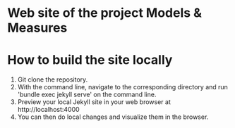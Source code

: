 # Web site of the project Models & Measures

# How to build the site locally

1. Git clone the repository.
2. With the command line, navigate to the corresponding directory and run 'bundle exec jekyll serve' on the command line.
3. Preview your local Jekyll site in your web browser at http://localhost:4000
4. You can then do local changes and visualize them in the browser.